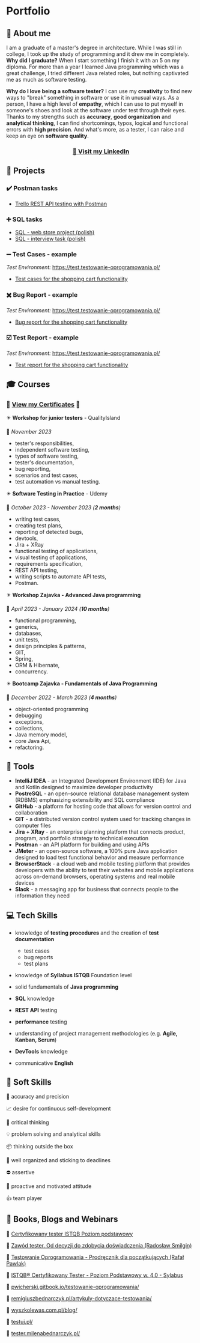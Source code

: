 # Portfolio
## :crystal_ball: About me
I am a graduate of a master's degree in architecture. While I was still in college, I took up the study of programming and it drew me in completely. **Why did I graduate?** When I start something I finish it with an 5 on my diploma. For more than a year I learned Java programming which was a great challenge, I tried different Java related roles, but nothing captivated me as much as software testing.

**Why do I love being a software tester?** I can use my **creativity** to find new ways to "break" something in software or use it in unusual ways. As a person, I have a high level of **empathy**, which I can use to put myself in someone's shoes and look at the software under test through their eyes. Thanks to my strengths such as **accuracy**, **good organization** and **analytical thinking**, I can find shortcomings, typos, logical and functional errors with **high precision**. And what's more, as a tester, I can raise and keep an eye on **software quality**.
### <p align="center"><a href="https://www.linkedin.com/in/marta-pustelny/" target="_b lank">:link: Visit my <b>LinkedIn</b></a></p>


## :floppy_disk: Projects
### :heavy_check_mark: Postman tasks
  - [Trello REST API testing with Postman](https://github.com/Martyelny/REST-API-Trello/tree/main)
### :heavy_plus_sign: SQL tasks
  - [SQL - web store project (polish)](https://github.com/Martyelny/Portfolio/blob/main/SQL%20-%20web%20store%20project%20(polish).md)
  - [SQL - interview task (polish)](https://github.com/Martyelny/Portfolio/blob/main/SQL%20-%20interview%20task%20(polish).md)
### :heavy_minus_sign: Test Cases - example
*Test Environment:* https://test.testowanie-oprogramowania.pl/
- [Test cases for the shopping cart functionality](https://docs.google.com/spreadsheets/d/1rIK3U-yXQ0Efk6Un1XIuurzMFgiVAp4e/edit?usp=sharing&ouid=115444199631836283746&rtpof=true&sd=true)
### :heavy_multiplication_x: Bug Report - example
*Test Environment:* https://test.testowanie-oprogramowania.pl/
- [Bug report for the shopping cart functionality](https://docs.google.com/spreadsheets/d/1MDjq_iCi0BTbYFRP8Cbdyic4UCAtOTpO/edit?usp=sharing&ouid=115444199631836283746&rtpof=true&sd=true)
  
### :ballot_box_with_check: Test Report - example
*Test Environment:* https://test.testowanie-oprogramowania.pl/
- [Test report for the shopping cart functionality](https://docs.google.com/document/d/1Z69BPBmlx_CL75TAQHbOQ9Xp526vEZQeaZfInvuz798/edit?usp=sharing)

## :mortar_board: Courses
### :scroll: [**View my Certificates**](https://drive.google.com/drive/folders/1AsB4SE7zJ0b8cycFj4hdEIvGe5F1N09X?usp=sharing) :scroll:

:eight_pointed_black_star: **Workshop for junior testers** - QualityIsland

:calendar: *November 2023*

- tester's responsibilities,
- independent software testing,
- types of software testing,
- tester's documentation,
- bug reporting,
- scenarios and test cases,
- test automation vs manual testing.

:eight_pointed_black_star: **Software Testing in Practice** - Udemy

:calendar: *October 2023 - November 2023 (**2 months**)*
- writing test cases,
- creating test plans,
- reporting of detected bugs,
- devtools,
- Jira + XRay
- functional testing of applications,
- visual testing of applications,
- requirements specification,
- REST API testing,
- writing scripts to automate API tests,
- Postman.
 
:eight_pointed_black_star: **Workshop Zajavka - Advanced Java programming**

:calendar: *April 2023 - January 2024 (**10 months**)*
  - functional programming,
  - generics,
  - databases,
  - unit tests,
  - design principles & patterns,
  - GIT,
  - Spring,
  - ORM & Hibernate,
  - concurrency.

:eight_pointed_black_star: **Bootcamp Zajavka - Fundamentals of Java Programming**  

:calendar: *December 2022 - March 2023 (**4 months**)*
- object-oriented programming
- debugging
- exceptions,
- collections,
- Java memory model,
- core Java Api,
- refactoring.


## :wrench: Tools
- **IntelliJ IDEA** - an Integrated Development Environment (IDE) for Java and Kotlin designed to maximize developer productivity
- **PostreSQL** - an open-source relational database management system (RDBMS) emphasizing extensibility and SQL compliance
- **GitHub** - a platform for hosting code that allows for version control and collaboration
- **GIT** - a distributed version control system used for tracking changes in computer files
- **Jira + XRay** - an enterprise planning platform that connects product, program, and portfolio strategy to technical execution
- **Postman** - an API platform for building and using APIs
- **JMeter** - an open-source software, a 100% pure Java application designed to load test functional behavior and measure performance
- **BrowserStack** - a cloud web and mobile testing platform that provides developers with the ability to test their websites and mobile applications across on-demand browsers, operating systems and real mobile devices
- **Slack** - a messaging app for business that connects people to the information they need
## :computer: Tech Skills
- knowledge of **testing procedures** and the creation of **test documentation**
  
  - test cases
  - bug reports
  - test plans
- knowledge of **Syllabus ISTQB** Foundation level
- solid fundamentals of **Java programming**
- **SQL** knowledge
- **REST API** testing
- **performance** testing
- understanding of project management methodologies (e.g. **Agile, Kanban, Scrum**)
- **DevTools** knowledge
- communicative **English**
## :mag_right: Soft Skills
:triangular_ruler: accuracy and precision

:chart_with_upwards_trend: desire for continuous self-development

:dart: critical thinking

:bulb: problem solving and analytical skills

:package: thinking outside the box

:calendar: well organized and sticking to deadlines

:no_entry: assertive

:rocket: proactive and motivated attitude

:thumbsup: team player


## :ledger: Books, Blogs and Webinars
:notebook_with_decorative_cover: [Certyfikowany tester ISTQB Poziom podstawowy](https://helion.pl/ksiazki/certyfikowany-tester-istqb-poziom-podstawowy-adam-roman-lucjan-stapp,ctispv.htm#format/d)

:notebook_with_decorative_cover: [Zawód tester. Od decyzji do zdobycia doświadczenia (Radosław Smilgin)](https://helion.pl/ksiazki/zawod-tester-od-decyzji-do-zdobycia-doswiadczenia-radoslaw-smilgin,e_0vj2.htm#format/e)

:notebook_with_decorative_cover: [Testowanie Oprogramowania - Prodręcznik dla początkujących (Rafał Pawlak)](https://helion.pl/ksiazki/testowanie-oprogramowania-podrecznik-dla-poczatkujacych-rafal-pawlak,szteop.htm#format/d)

:bookmark_tabs: [ISTQB® Certyfikowany Tester - Poziom Podstawowy w. 4.0 - Sylabus](https://sjsi.org/ist-qb/do-pobrania/)

:bookmark: [pwicherski.gitbook.io/testowanie-oprogramowania/](https://pwicherski.gitbook.io/testowanie-oprogramowania/)

:bookmark: [remigiuszbednarczyk.pl/artykuly-dotyczace-testowania/](https://remigiuszbednarczyk.pl/artykuly-dotyczace-testowania)

:bookmark: [wyszkolewas.com.pl/blog/](https://www.wyszkolewas.com.pl/blog/)

:bookmark: [testuj.pl/](https://testuj.pl/blog/)

:bookmark: [tester.milenabednarczyk.pl/](https://tester.milenabednarczyk.pl/)


